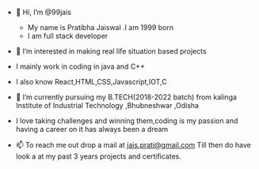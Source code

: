 - 👋 Hi, I’m @99jais
   - My name is Pratibha Jaiswal .I am 1999 born
   - I am full stack developer 
- 👀 I’m interested in making real life situation based projects 
- I mainly work in coding  in java and C++
- I also know React,HTML,CSS,Javascript,IOT,C

- 🌱 I’m currently pursuing my B.TECH(2018-2022 batch) from kalinga Institute of Industrial Technology ,Bhubneshwar ,Odisha
- I love taking challenges and winning them,coding is my passion and having a career on it has always been a dream
- 📫 To reach me out drop a mail at jais.prati@gmail.com
    Till then do have look a at my past 3 years projects and certificates. 

